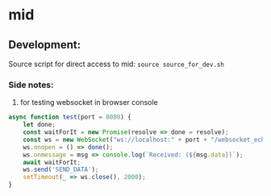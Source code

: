 # mid

## Development:

Source script for direct access to mid: `source source_for_dev.sh`

### Side notes:

1. for testing websocket in browser console

```js
async function test(port = 8080) {
    let done;
    const waitForIt = new Promise(resolve => done = resolve);
    const ws = new WebSocket("ws://localhost:" + port + "/websocket_echo");
    ws.onopen = () => done();
    ws.onmessage = msg => console.log(`Received: (${msg.data})`);
    await waitForIt;
    ws.send('SEND_DATA');
    setTimeout(_ => ws.close(), 2000);
}
```
